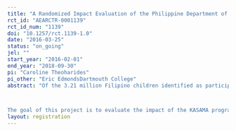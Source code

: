```yaml
---
title: "A Randomized Impact Evaluation of the Philippine Department of Labor and Employment's KASAMA Program"
rct_id: "AEARCTR-0001139"
rct_id_num: "1139"
doi: "10.1257/rct.1139-1.0"
date: "2016-03-25"
status: "on_going"
jel: ""
start_year: "2016-02-01"
end_year: "2018-09-30"
pi: "Caroline Theoharides"
pi_other: "Eric EdmondsDartmouth College"
abstract: "Of the 3.21 million Filipino children identified as participating in unlawful child labor, about 3 million of these children do so in hazardous conditions (where chemical, physical and biological hazards exist). In their continued efforts to decrease child labor, the Philippines Department of Labor and Employment (DOLE) is implementing Kabuhayan Para sa Magulang ng Batang Manggagawa (KASAMA) in some of the Philippines' poorest provinces. In the KASAMA program, DOLE focuses on improving access to sources of income for the parents of child laborers. Parents are provided a package of assistance composed of livelihood trainings and a grant for the purchase of equipment, tools and raw materials to be used in their livelihood undertaking.

The goal of this project is to evaluate the impact of the KASAMA program on child labor and time allocation, as well as on household well-being. It is motivated by the question of whether it is possible to sustainably change how families generate their livelihoods in a way that eliminates child labor. The evaluation will be conducted across 164 communities, including 2,296 households, where communities will be randomly assigned whether to receive the KASAMA program. Whether and how sustainable livelihood projects influence child labor is an important research question as sustainable livelihood promotion has become the centerpiece of anti-child labor programming."
layout: registration
---
```


